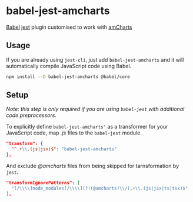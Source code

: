# babel-jest-amcharts

[Babel](https://github.com/babel/babel) [jest](https://github.com/facebook/jest) plugin customised to work with [amCharts](https://www.amcharts.com/)

## Usage

If you are already using `jest-cli`, just add `babel-jest-amcharts` and it will automatically compile JavaScript code using Babel.

```bash
npm install --D babel-jest-amcharts @babel/core
```

## Setup

_Note: this step is only required if you are using `babel-jest` with additional code preprocessors._

To explicitly define `babel-jest-amcharts"` as a transformer for your JavaScript code, map _.js_ files to the `babel-jest` module.

```json
"transform": {
  "^.+\\.(js|jsx)$": "babel-jest-amcharts"
},
```

And exclude _@amcharts_ files from being skipped for tarnsformation by `jest`.

```json
"transformIgnorePatterns": [
  "[/\\\\]node_modules[/\\\\](?!(@amcharts)\\/).+\\.(js|jsx|ts|tsx)$"
],
```
